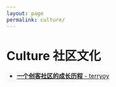 ```yaml
---
layout: page
permalink: culture/
---
```


# Culture 社区文化


 * [__一个创客社区的成长历程__ - terryoy](szdiy_community_history)
